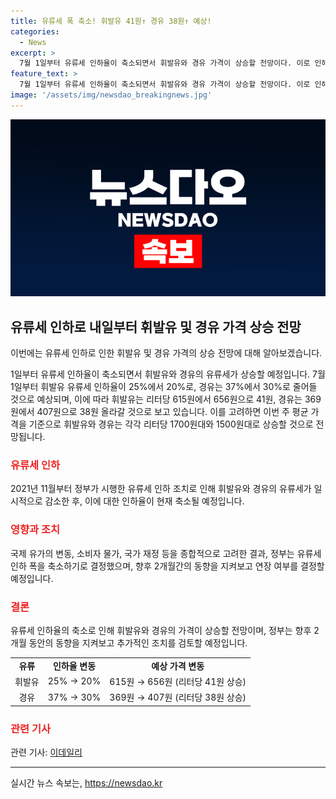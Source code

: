 ```yaml
---
title: 유류세 폭 축소! 휘발유 41원↑ 경유 38원↑ 예상!
categories:
  - News
excerpt: >
  7월 1일부터 유류세 인하율이 축소되면서 휘발유와 경유 가격이 상승할 전망이다. 이로 인해 휘발유는 리터당 1700원대, 경유는 1500원대로 오를 것으로 예상되고, 정부는 2개월간 조치를 지켜본 뒤 연장 여부를 결정할 예정이다.
feature_text: >
  7월 1일부터 유류세 인하율이 축소되면서 휘발유와 경유 가격이 상승할 전망이다. 이로 인해 휘발유는 리터당 1700원대, 경유는 1500원대로 오를 것으로 예상되고, 정부는 2개월간 조치를 지켜본 뒤 연장 여부를 결정할 예정이다.
image: '/assets/img/newsdao_breakingnews.jpg'
---
```


<p><img src="/assets/img/newsdao_breakingnews.jpg" alt="pcversion 속보" /></p>

<h2 data-ke-size="size26">유류세 인하로 내일부터 휘발유 및 경유 가격 상승 전망</h2>

<p>이번에는 유류세 인하로 인한 휘발유 및 경유 가격의 상승 전망에 대해 알아보겠습니다.</p>

<p data-ke-size="size16">1일부터 유류세 인하율이 축소되면서 휘발유와 경유의 유류세가 상승할 예정입니다. 7월 1일부터 휘발유 유류세 인하율이 25%에서 20%로, 경유는 37%에서 30%로 줄어들 것으로 예상되며, 이에 따라 휘발유는 리터당 615원에서 656원으로 41원, 경유는 369원에서 407원으로 38원 올라갈 것으로 보고 있습니다. 이를 고려하면 이번 주 평균 가격을 기준으로 휘발유와 경유는 각각 리터당 1700원대와 1500원대로 상승할 것으로 전망됩니다.</p>

<h3><b><span style="color: #ee2323;">유류세 인하</span></b></h3>

<p data-ke-size="size16">2021년 11월부터 정부가 시행한 유류세 인하 조치로 인해 휘발유와 경유의 유류세가 일시적으로 감소한 후, 이에 대한 인하율이 현재 축소될 예정입니다.</p>

<h3><b><span style="color: #ee2323;">영향과 조치</span></b></h3>

<p data-ke-size="size16">국제 유가의 변동, 소비자 물가, 국가 재정 등을 종합적으로 고려한 결과, 정부는 유류세 인하 폭을 축소하기로 결정했으며, 향후 2개월간의 동향을 지켜보고 연장 여부를 결정할 예정입니다.</p>

<h3><b><span style="color: #ee2323;">결론</span></b></h3>

<p data-ke-size="size16">유류세 인하율의 축소로 인해 휘발유와 경유의 가격이 상승할 전망이며, 정부는 향후 2개월 동안의 동향을 지켜보고 추가적인 조치를 검토할 예정입니다.</p>

<table>
  <tr>
    <td style="text-align: center; height: 17px;"><b>유류</b></td>
    <td style="text-align: center; height: 17px;"><b>인하율 변동</b></td>
    <td style="text-align: center; height: 17px;"><b>예상 가격 변동</b></td>
  </tr>
  <tr>
    <td style="text-align: center; height: 17px;">휘발유</td>
    <td style="text-align: center; height: 17px;">25% → 20%</td>
    <td style="text-align: center; height: 17px;">615원 → 656원 (리터당 41원 상승)</td>
  </tr>
  <tr>
    <td style="text-align: center; height: 17px;">경유</td>
    <td style="text-align: center; height: 17px;">37% → 30%</td>
    <td style="text-align: center; height: 17px;">369원 → 407원 (리터당 38원 상승)</td>
  </tr>
</table>

<h3><b><span style="color: #ee2323;">관련 기사</span></b></h3>

<p data-ke-size="size16">관련 기사: <a href="https://www.edaily.co.kr/" target="_blank">이데일리</a></p>

<hr>
실시간 뉴스 속보는, <a href="https://newsdao.kr" rel="dofollow">https://newsdao.kr</a>



